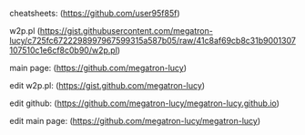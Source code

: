 cheatsheets: (https://github.com/user95f85f)

w2p.pl (https://gist.githubusercontent.com/megatron-lucy/c725fc6722298997967599315a587b05/raw/41c8af69cb8c31b9001307107510c1e6cf8c0b90/w2p.pl)

main page: (https://github.com/megatron-lucy)

edit w2p.pl: (https://gist.github.com/megatron-lucy)

edit github: (https://github.com/megatron-lucy/megatron-lucy.github.io)

edit main page: (https://github.com/megatron-lucy/megatron-lucy)
